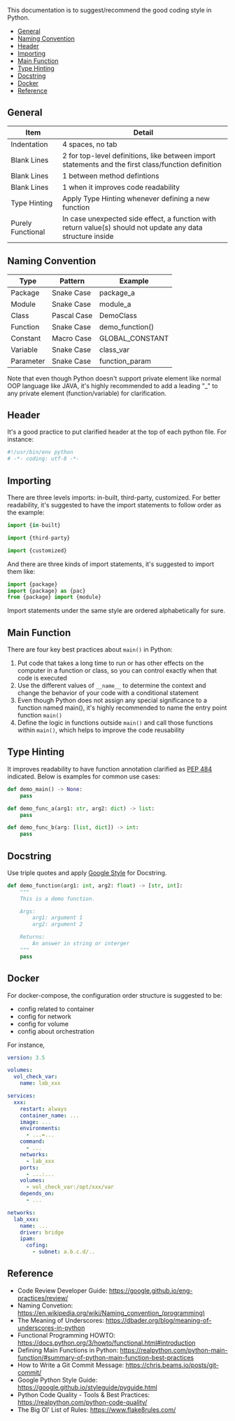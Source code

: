 
This documentation is to suggest/recommend the good coding style in Python.

- [General](#general)
- [Naming Convention](#naming-convention)
- [Header](#header)
- [Importing](#importing)
- [Main Function](#main-function)
- [Type Hinting](#type-hinting)
- [Docstring](#docstring)
- [Docker](#docker)
- [Reference](#reference)


## General
| Item | Detail |
| --- | --- |
| Indentation | 4 spaces, no tab |
| Blank Lines | 2 for top-level definitions, like between import statements and the first class/function definition |
| Blank Lines | 1 between method defintions |
| Blank Lines | 1 when it improves code readability |
| Type Hinting | Apply Type Hinting whenever defining a new function |
| Purely Functional | In case unexpected side effect, a function with return value(s) should not update any data structure inside |


## Naming Convention
| Type | Pattern | Example |
| --- | --- | --- |
| Package | Snake Case | package_a |
| Module | Snake Case | module_a |
| Class | Pascal Case | DemoClass |
| Function | Snake Case | demo_function() |
| Constant | Macro Case | GLOBAL_CONSTANT |
| Variable | Snake Case | class_var |
| Parameter | Snake Case | function_param |

Note that even though Python doesn't support private element like normal OOP language like JAVA, it's highly recommended to add a leading "_" to any private element (function/variable) for clarification.


## Header
It's a good practice to put clarified header at the top of each python file. For instance:

```py
#!/usr/bin/env python
# -*- coding: utf-8 -*-
```


## Importing
There are three levels imports: in-built, third-party, customized. For better readability, it's suggested to have the import statements to follow order as the example:

```py
import {in-built}

import {third-party}

import {customized}
```

And there are three kinds of import statements, it's suggested to import them like:

```py
import {package}
import {package} as {pac}
from {package} import {module}
```

Import statements under the same style are ordered alphabetically for sure.


## Main Function
There are four key best practices about `main()` in Python:
1. Put code that takes a long time to run or has other effects on the computer in a function or class, so you can control exactly when that code is executed
2. Use the different values of `__name__` to determine the context and change the behavior of your code with a conditional statement
3. Even though Python does not assign any special significance to a function named main(), it's highly recommended to name the entry point function `main()`
4. Define the logic in functions outside `main()` and call those functions within `main()`, which helps to improve the code reusability


## Type Hinting
It improves readability to have function annotation clarified as [PEP 484](https://www.python.org/dev/peps/pep-0484/) indicated. Below is examples for common use cases:

```py
def demo_main() -> None:
    pass

def demo_func_a(arg1: str, arg2: dict) -> list:
    pass

def demo_func_b(arg: [list, dict]) -> int:
    pass
```


## Docstring
Use triple quotes and apply [Google Style](https://google.github.io/styleguide/pyguide.html) for Docstring.

```py
def demo_function(arg1: int, arg2: float) -> [str, int]:
    """
    This is a demo function.

    Args:
        arg1: argument 1
        arg2: argument 2

    Returns:
        An answer in string or interger
    """
    pass
```


## Docker
For docker-compose, the configuration order structure is suggested to be:
- config related to container
- config for network
- config for volume
- config about orchestration

For instance,
```yaml
version: 3.5

volumes:
  vol_check_var:
    name: lab_xxx

services:
  xxx:
    restart: always
    container_name: ...
    image: ...
    environments:
      - ...=...
    command:
      - ...
    networks:
      - lab_xxx
    ports:
      - ...:...
    volumes:
      - vol_check_var:/opt/xxx/var
    depends_on:
      - ...

networks:
  lab_xxx:
    name: ...
    driver: bridge
    ipam:
      cofing:
        - subnet: a.b.c.d/..
```


## Reference
- Code Review Developer Guide: https://google.github.io/eng-practices/review/
- Naming Convetion: https://en.wikipedia.org/wiki/Naming_convention_(programming)
- The Meaning of Underscores: https://dbader.org/blog/meaning-of-underscores-in-python
- Functional Programming HOWTO: https://docs.python.org/3/howto/functional.html#introduction
- Defining Main Functions in Python: https://realpython.com/python-main-function/#summary-of-python-main-function-best-practices
- How to Write a Git Commit Message: https://chris.beams.io/posts/git-commit/
- Google Python Style Guide: https://google.github.io/styleguide/pyguide.html
- Python Code Quality - Tools & Best Practices: https://realpython.com/python-code-quality/
- The Big Ol' List of Rules: https://www.flake8rules.com/
